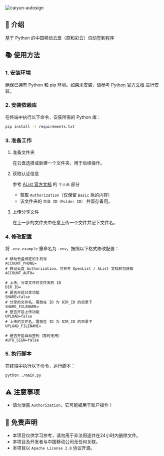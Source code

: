 ![caiyun-autosign](https://socialify.git.ci/unify-z/caiyun-autosign/image?description=1&language=1&name=1&owner=1&theme=Auto)
## 📖 介绍
基于 Python 的中国移动云盘（原和彩云）自动签到程序

## 📚 使用方法
### 1. 安装环境
确保已拥有 Python 和 pip 环境。如果未安装，请参考 [Python 官方文档](https://www.python.org/downloads/) 进行安装。

### 2. 安装依赖库
在终端中执行以下命令，安装所需的 Python 库：
```bash
pip install -r requirements.txt
```
### 3. 准备工作
1. 准备文件夹

    在云盘选择或新建一个文件夹，用于后续操作。

2. 获取认证信息

    参考 [AList 官方文档](https://alist.nn.ci/zh/guide/drivers/139.html#%E6%96%B0%E4%B8%AA%E4%BA%BA%E4%BA%91) 的 `个人云` 部分
    - 获取 `Authorization`（仅保留 `Basic` 后的内容）
    - 该文件夹的 `目录 ID（Folder ID）` 并留存备用。

3. 上传分享文件

    在上一步的文件夹中任意上传一个文件并记下文件名。

### 4. 修改配置
将 `.env.example` 重命名为 `.env`，按照以下格式修改配置：
```
# 移动云盘绑定的手机号
ACCOUNT_PHONE=
# 移动云盘 Authorization，可参考 OpenList / AList 文档抓包获取
ACCOUNT_AUTH=

# 上传、分享文件时文件夹的 ID
DIR_ID=
# 是否开启分享功能
SHARE=false
# 分享的文件名，需放在 ID 为 DIR_ID 的目录下
SHARE_FILENAME=
# 是否开启上传功能
UPLOAD=false
# 上传的文件名，需放在 ID 为 DIR_ID 的目录下
UPLOAD_FILENAME=

# 是否开启自动签到（暂时无用）
AUTO_SIGN=false
```

### 5. 执行脚本
在终端中执行以下命令，运行脚本：
```bash
python ./main.py
```

## ⚠️ 注意事项
- 请勿泄露 `Authorization`，它可能被用于账户操作！

## 📄 免责声明
- 本项目仅供学习参考，请勿用于非法用途并在24小时内删除文件。
- 本项目及开发者与中国移动公司无任何关联。
- 本项目以 `Apache License 2.0` 协议开源。
